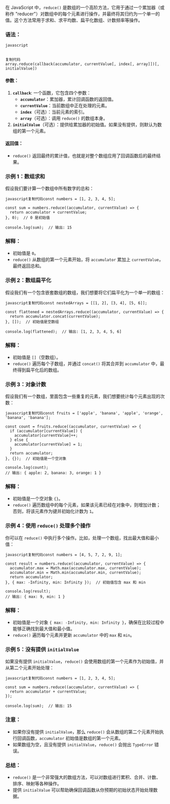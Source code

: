 在 JavaScript 中，`reduce()` 是数组的一个高阶方法，它用于通过一个累加器（或称作 "reducer"）对数组中的每个元素进行操作，并最终将其归约为一个单一的值。这个方法常用于求和、求平均数、扁平化数组、计数频率等操作。

### 语法：

```
javascript


复制代码
array.reduce(callback(accumulator, currentValue[, index[, array]])[, initialValue])
```

#### 参数：

1. **`callback`**: 一个函数，它包含四个参数：
   - **`accumulator`**：累加器，累计回调函数的返回值。
   - **`currentValue`**：当前数组中正在处理的元素。
   - **`index`**（可选）：当前元素的索引。
   - **`array`**（可选）：调用 `reduce()` 的数组本身。
2. **`initialValue`**（可选）：提供给累加器的初始值。如果没有提供，则默认为数组的第一个元素。

#### 返回值：

- `reduce()` 返回最终的累计值，也就是对整个数组应用了回调函数后的最终结果。

### 示例 1：数组求和

假设我们要计算一个数组中所有数字的总和：

```
javascript复制代码const numbers = [1, 2, 3, 4, 5];

const sum = numbers.reduce((accumulator, currentValue) => {
  return accumulator + currentValue;
}, 0);  // 0 是初始值

console.log(sum);  // 输出: 15
```

### 解释：

- 初始值是 `0`。
- `reduce()` 从数组的第一个元素开始，将 `accumulator` 累加上 `currentValue`，最终返回总和。

### 示例 2：数组扁平化

假设我们有一个包含嵌套数组的数组，我们想要将它们扁平化为一个单一的数组：

```
javascript复制代码const nestedArrays = [[1, 2], [3, 4], [5, 6]];

const flattened = nestedArrays.reduce((accumulator, currentValue) => {
  return accumulator.concat(currentValue);
}, []);  // 初始值是空数组

console.log(flattened);  // 输出: [1, 2, 3, 4, 5, 6]
```

### 解释：

- 初始值是 `[]`（空数组）。
- `reduce()` 遍历每个子数组，并通过 `concat()` 将其合并到 `accumulator` 中，最终得到扁平化后的数组。

### 示例 3：对象计数

假设我们有一个数组，里面包含一些重复的元素，我们想要统计每个元素出现的次数：

```
javascript复制代码const fruits = ['apple', 'banana', 'apple', 'orange', 'banana', 'banana'];

const count = fruits.reduce((accumulator, currentValue) => {
  if (accumulator[currentValue]) {
    accumulator[currentValue]++;
  } else {
    accumulator[currentValue] = 1;
  }
  return accumulator;
}, {});  // 初始值是一个空对象

console.log(count);  
// 输出: { apple: 2, banana: 3, orange: 1 }
```

### 解释：

- 初始值是一个空对象 `{}`。
- `reduce()` 遍历数组中的每个元素，如果该元素已经在对象中，则增加计数；否则，将该元素作为键并初始化计数为 `1`。

### 示例 4：使用 `reduce()` 处理多个操作

你可以在 `reduce()` 中执行多个操作。比如，处理一个数组，找出最大值和最小值：

```
javascript复制代码const numbers = [4, 5, 7, 2, 9, 1];

const result = numbers.reduce((accumulator, currentValue) => {
  accumulator.max = Math.max(accumulator.max, currentValue);
  accumulator.min = Math.min(accumulator.min, currentValue);
  return accumulator;
}, { max: -Infinity, min: Infinity });  // 初始值包含 max 和 min

console.log(result);  
// 输出: { max: 9, min: 1 }
```

### 解释：

- 初始值是一个对象 `{ max: -Infinity, min: Infinity }`，确保在比较过程中能够正确找到最大值和最小值。
- `reduce()` 遍历每个元素并更新 `accumulator` 中的 `max` 和 `min`。

### 示例 5：没有提供 `initialValue`

如果没有提供 `initialValue`，`reduce()` 会使用数组的第一个元素作为初始值，并从第二个元素开始处理：

```
javascript复制代码const numbers = [1, 2, 3, 4, 5];

const sum = numbers.reduce((accumulator, currentValue) => {
  return accumulator + currentValue;
});

console.log(sum);  // 输出: 15
```

### 注意：

- 如果你没有提供 `initialValue`，那么 `reduce()` 会从数组的第二个元素开始执行回调函数，`accumulator` 初始值是数组的第一个元素。
- 如果数组为空，且没有提供 `initialValue`，`reduce()` 会抛出 `TypeError` 错误。

### 总结：

- `reduce()` 是一个非常强大的数组方法，可以对数组进行累积、合并、计数、排序、映射等各种操作。
- 提供 `initialValue` 可以帮助确保回调函数从你预期的初始状态开始处理数据。